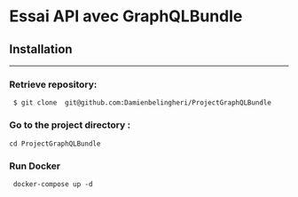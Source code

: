 # Essai API avec GraphQLBundle

## Installation

***

### Retrieve repository: 

```shell
 $ git clone  git@github.com:Damienbelingheri/ProjectGraphQLBundle
```

### Go to the project directory :

```shell
cd ProjectGraphQLBundle  
```

### Run Docker

```shell
 docker-compose up -d
```

